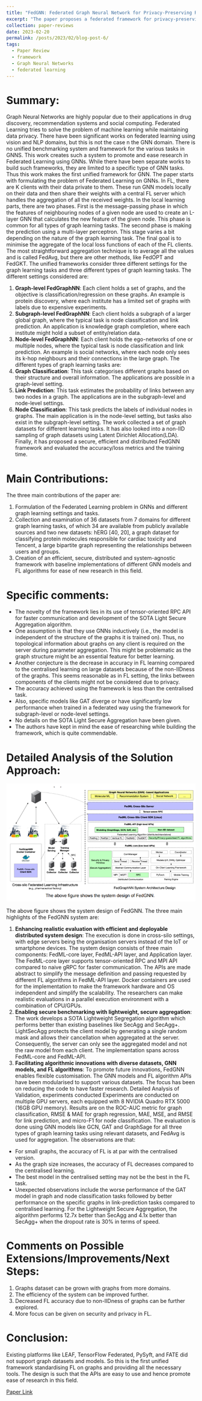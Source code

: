 ```yaml
---
title: "FedGNN: Federated Graph Neural Network for Privacy-Preserving Recommendation"
excerpt: "The paper proposes a federated framework for privacy-preserving GNN-based recommendation which can train GNNs in a decentralized manner on user data."
collection: paper-reviews
date: 2023-02-20
permalink: /posts/2023/02/blog-post-6/
tags:
  - Paper Review
  - framework
  - Graph Neural Networks
  - federated learning
---
```


Summary:
======
Graph Neural Networks are highly popular due to their applications in drug discovery,
recommendation systems and social computing. Federated Learning tries to solve the problem
of machine learning while maintaining data privacy. There have been significant works on
federated learning using vision and NLP domains, but this is not the case n the GNN domain.
There is no unified benchmarking system and framework for the various tasks in GNNS. This
work creates such a system to promote and ease research in Federated Learning using GNNs.
While there have been separate works to build such frameworks, they are limited to a specific
type of GNN tasks. Thus this work makes the first unified framework for GNN. The paper starts
with formulating the problem of Federated Learning on GNNs. In FL, there are K clients with
their data private to them. These run GNN models locally on their data and then share their
weights with a central FL server which handles the aggregation of all the received weights.
In the local learning parts, there are two phases. First is the message-passing phase in which
the features of neighbouring nodes of a given node are used to create an L-layer GNN that
calculates the new feature of the given node. This phase is common for all types of graph
learning tasks. The second phase is making the prediction using a multi-layer perceptron. This
stage varies a bit depending on the nature of the graph learning task.
The final goal is to minimise the aggregate of the local loss functions of each of the FL clients.
The most straightforward aggregation technique is to average all the values and is called
FedAvg, but there are other methods, like FedOPT and FedGKT. The unified frameworks
consider three different settings for the graph learning tasks and three different types of graph
learning tasks.
The different settings considered are:
1. **Graph-level FedGraphNN**: Each client holds a set of graphs, and the objective is
classification/regression on these graphs. An example is protein discovery, where each
institute has a limited set of graphs with labels due to expensive experiments.
2. **Subgraph-level FedGraphNN**: Each client holds a subgraph of a larger global graph,
where the typical task is node classification and link prediction. An application is
knowledge graph completion, where each institute might hold a subset of entity/relation
data.
3. **Node-level FedGraphNN**: Each client holds the ego-networks of one or multiple nodes,
where the typical task is node classification and link prediction. An example is social
networks, where each node only sees its k-hop neighbours and their connections in the
large graph.
The different types of graph learning tasks are:
1. **Graph Classification**: This task categorises different graphs based on their structure
and overall information. The applications are possible in a graph-level setting.
2. **Link Prediction**: This task estimates the probability of links between any two nodes in a
graph. The applications are in the subgraph-level and node-level settings.
3. **Node Classification**: This task predicts the labels of individual nodes in graphs. The
main application is in the node-level setting, but tasks also exist in the subgraph-level
setting.
The work collected a set of graph datasets for different learning tasks. It has also looked into a
non-IID sampling of graph datasets using Latent Dirichlet Allocation(LDA). Finally, it has
proposed a secure, efficient and distributed FedGNN framework and evaluated the
accuracy/loss metrics and the training time.

Main Contributions:
======
The three main contributions of the paper are:
1. Formulation of the Federated Learning problem in GNNs and different graph learning
settings and tasks.
2. Collection and examination of 36 datasets from 7 domains for different graph learning
tasks, of which 34 are available from publicly available sources and two new datasets:
hERG [40, 20], a graph dataset for classifying protein molecules responsible for cardiac
toxicity and Tencent, a large bipartite graph representing the relationships between users
and groups.
3. Creation of an efficient, secure, distributed and system-agnostic framework with baseline
implementations of different GNN models and FL algorithms for ease of new research in
this field.

Specific comments:
======
* The novelty of the framework lies in its use of tensor-oriented RPC API for faster
communication and development of the SOTA Light Secure Aggregation algorithm.
* One assumption is that they use GNNs inductively (i.e., the model is independent of the
structure of the graphs it is trained on). Thus, no topological information about graphs on
any client is required on the server during parameter aggregation. This might be
problematic as the graph structure might be an essential feature for better learning.
* Another conjecture is the decrease in accuracy in FL learning compared to the
centralised learning on large datasets because of the non-IIDness of the graphs. This
seems reasonable as in FL setting, the links between components of the clients might
not be considered due to privacy.
* The accuracy achieved using the framework is less than the centralised task.
* Also, specific models like GAT diverge or have significantly low performance when
trained in a federated way using the framework for subgraph-level or node-level settings.
* No details on the SOTA Light Secure Aggregation have been given.
* The authors have kept in mind the ease of researching while building the framework,
which is quite commendable.

Detailed Analysis of the Solution Approach:
======
![Alt text](/images/image2.png)

The above figure shows the system design of FedGNN.
The three main highlights of the FedGNN system are:
1. **Enhancing realistic evaluation with efficient and deployable distributed system
design**: The execution is done in cross-silo settings, with edge servers being the
organisation servers instead of the IoT or smartphone devices. The system design
consists of three main components: FedML-core layer, FedML-API layer, and Application
layer. The FedML-core layer supports tensor-oriented RPC and MPI API compared to
naive gRPC for faster communication. The APIs are made abstract to simplify the
message definition and passing requested by different FL algorithms in FedML-API
layer. Docker containers are used for the implementation to make the framework
hardware and OS independent and simplify the scalability. The researchers can make
realistic evaluations in a parallel execution environment with a combination of
CPU/GPUs.
2. **Enabling secure benchmarking with lightweight, secure aggregation**: The work
develops a SOTA Lightweight Segregation algorithm which performs better than existing
baselines like SecAgg and SecAgg+. LightSecAgg protects the client model by
generating a single random mask and allows their cancellation when aggregated at the
server. Consequently, the server can only see the aggregated model and not the raw
model from each client. The implementation spans across FedML-core and FedML-API.
3. **Facilitating algorithmic innovations with diverse datasets, GNN models, and FL
algorithms**: To promote future innovations, FedGNN enables flexible customisation. The
GNN models and FL algorithm APIs have been modularised to support various datasets.
The focus has been on reducing the code to have faster research.
Detailed Analysis of Validation, experiments
conducted
Experiments are conducted on multiple GPU servers, each equipped with 8 NVIDIA Quadro
RTX 5000 (16GB GPU memory). Results are on the ROC-AUC metric for graph classification,
RMSE & MAE for graph regression, MAE, MSE, and RMSE for link prediction, and micro-F1 for
node classification.
The evaluation is done using GNN models like GCN, GAT and GraphSage for all three types of
graph learning tasks using relevant datasets, and FedAvg is used for aggregation. The
observations are that:
* For small graphs, the accuracy of FL is at par with the centralised version.
* As the graph size increases, the accuracy of FL decreases compared to the centralised
learning.
* The best model in the centralised setting may not be the best in the FL task.
* Unexpected observations include the worse performance of the GAT model in graph and
node classification tasks followed by better performance on the specific graphs in
link-prediction tasks compared to centralised learning.
For the Lightweight Secure Aggregation, the algorithm performs 12.7x better than SecAgg and
4.1x better than SecAgg+ when the dropout rate is 30% in terms of speed.

Comments on Possible Extensions/Improvements/Next Steps:
======
1. Graphs dataset can be grown with graphs from more domains.
2. The efficiency of the system can be improved further.
3. Decreased FL accuracy due to non-IIDness of graphs can be further explored.
4. More focus can be given on security and privacy in FL.

Conclusion:
======
Existing platforms like LEAF, TensorFlow Federated, PySyft, and FATE did not support graph
datasets and models. So this is the first unified framework standardising FL on graphs and
providing all the necessary tools. The design is such that the APIs are easy to use and hence
promote ease of research in this field.

[Paper Link](https://arxiv.org/abs/2010.05337)